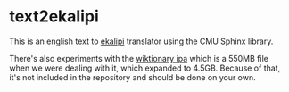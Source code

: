 # text2ekalipi

This is an english text to [ekalipi](www.ekalipi.org) translator using the CMU Sphinx library.

There's also experiments with the [wiktionary ipa](https://dumps.wikimedia.org/enwiktionary) which is a 550MB file when we were dealing with it, which expanded to 4.5GB.  Because of that, it's not included in the repository and should be done on your own.
